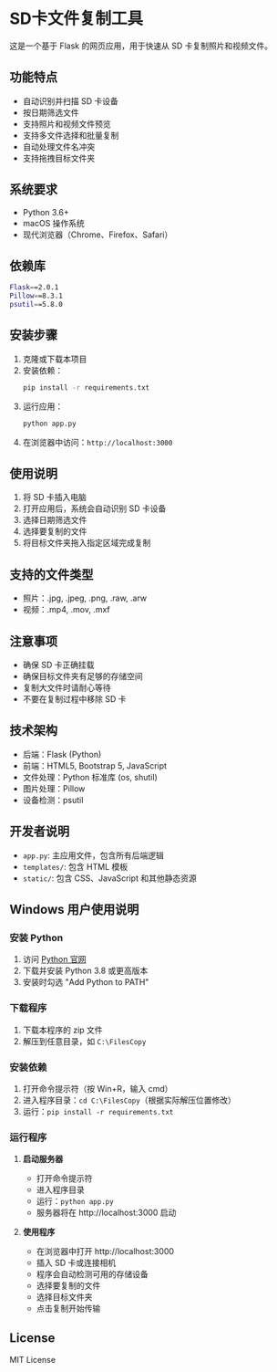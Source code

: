 # SD卡文件复制工具

这是一个基于 Flask 的网页应用，用于快速从 SD 卡复制照片和视频文件。

## 功能特点

- 自动识别并扫描 SD 卡设备
- 按日期筛选文件
- 支持照片和视频文件预览
- 支持多文件选择和批量复制
- 自动处理文件名冲突
- 支持拖拽目标文件夹

## 系统要求

- Python 3.6+
- macOS 操作系统
- 现代浏览器（Chrome、Firefox、Safari）

## 依赖库

```bash
Flask==2.0.1
Pillow==8.3.1
psutil==5.8.0
```

## 安装步骤

1. 克隆或下载本项目
2. 安装依赖：
   ```bash
   pip install -r requirements.txt
   ```
3. 运行应用：
   ```bash
   python app.py
   ```
4. 在浏览器中访问：`http://localhost:3000`

## 使用说明

1. 将 SD 卡插入电脑
2. 打开应用后，系统会自动识别 SD 卡设备
3. 选择日期筛选文件
4. 选择要复制的文件
5. 将目标文件夹拖入指定区域完成复制

## 支持的文件类型

- 照片：.jpg, .jpeg, .png, .raw, .arw
- 视频：.mp4, .mov, .mxf

## 注意事项

- 确保 SD 卡正确挂载
- 确保目标文件夹有足够的存储空间
- 复制大文件时请耐心等待
- 不要在复制过程中移除 SD 卡

## 技术架构

- 后端：Flask (Python)
- 前端：HTML5, Bootstrap 5, JavaScript
- 文件处理：Python 标准库 (os, shutil)
- 图片处理：Pillow
- 设备检测：psutil

## 开发者说明

- `app.py`: 主应用文件，包含所有后端逻辑
- `templates/`: 包含 HTML 模板
- `static/`: 包含 CSS、JavaScript 和其他静态资源

## Windows 用户使用说明

### 安装 Python

1. 访问 [Python 官网](https://www.python.org/downloads/)
2. 下载并安装 Python 3.8 或更高版本
3. 安装时勾选 "Add Python to PATH"

### 下载程序

1. 下载本程序的 zip 文件
2. 解压到任意目录，如 `C:\FilesCopy`

### 安装依赖

1. 打开命令提示符（按 Win+R，输入 cmd）
2. 进入程序目录：`cd C:\FilesCopy`（根据实际解压位置修改）
3. 运行：`pip install -r requirements.txt`

### 运行程序

1. **启动服务器**
   - 打开命令提示符
   - 进入程序目录
   - 运行：`python app.py`
   - 服务器将在 http://localhost:3000 启动

2. **使用程序**
   - 在浏览器中打开 http://localhost:3000
   - 插入 SD 卡或连接相机
   - 程序会自动检测可用的存储设备
   - 选择要复制的文件
   - 选择目标文件夹
   - 点击复制开始传输

## License

MIT License
